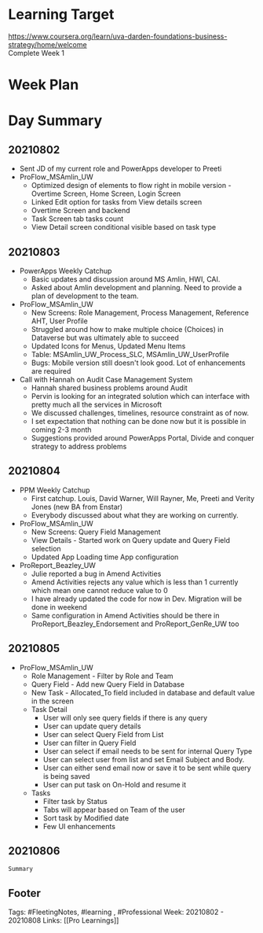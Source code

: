 # Learning Target  

https://www.coursera.org/learn/uva-darden-foundations-business-strategy/home/welcome  
Complete Week 1   
    

# Week Plan  

  

# Day Summary 
## 20210802
- Sent JD of my current role and PowerApps developer to Preeti
- ProFlow_MSAmlin_UW
	- Optimized design of elements to flow right in mobile version - Overtime Screen, Home Screen, Login Screen
	- Linked Edit option for tasks from View details screen
	- Overtime Screen and backend
	- Task Screen tab tasks count
	- View Detail screen conditional visible based on task type

## 20210803
- PowerApps Weekly Catchup
	- Basic updates and discussion around MS Amlin, HWI, CAI.
	- Asked about Amlin development and planning. Need to provide a plan of development to the team.
- ProFlow_MSAmlin_UW
	- New Screens: Role Management, Process Management, Reference AHT, User Profile
	- Struggled around how to make multiple choice (Choices) in Dataverse but was ultimately able to succeed
	- Updated Icons for Menus, Updated Menu Items
	- Table: MSAmlin_UW_Process_SLC, MSAmlin_UW_UserProfile
	- Bugs: Mobile version still doesn't look good. Lot of enhancements are required
- Call with Hannah on Audit Case Management System
	- Hannah shared business problems around Audit
	- Pervin is looking for an integrated solution which can interface with pretty much all the services in Microsoft
	- We discussed challenges, timelines, resource constraint as of now.
	- I set expectation that nothing can be done now but it is possible in coming 2-3 month
	- Suggestions provided around PowerApps Portal, Divide and conquer strategy to address problems

## 20210804
- PPM Weekly Catchup
  - First catchup. Louis, David Warner, Will Rayner, Me, Preeti and Verity Jones (new BA from Enstar)
  - Everybody discussed about what they are working on currently.
- ProFlow_MSAmlin_UW
  - New Screens: Query Field Management
  - View Details - Started work on Query update and Query Field selection 
  - Updated App Loading time App configuration
- ProReport_Beazley_UW
	- Julie reported a bug in Amend Activities
	- Amend Activities rejects any value which is less than 1 currently which mean one cannot reduce value to 0
	- I have already updated the code for now in Dev. Migration will be done in weekend
	- Same configuration in Amend Activities should be there in ProReport_Beazley_Endorsement and ProReport_GenRe_UW too

## 20210805
- ProFlow_MSAmlin_UW
	- Role Management - Filter by Role and Team
	- Query Field - Add new Query Field in Database
	- New Task - Allocated_To field included in database and default value in the screen
	- Task Detail
		- User will only see query fields if there is any query
		- User can update query details
		- User can select Query Field from List
		- User can filter in Query Field
		- User can select if email needs to be sent for internal Query Type
		- User can select user from list and set Email Subject and Body.
		- User can either send email now or save it to be sent while query is being saved
		- User can put task on On-Hold and resume it
	- Tasks
		- Filter task by Status
		- Tabs will appear based on Team of the user
		- Sort task by Modified date
		- Few UI enhancements


## 20210806

`Summary`



## Footer

Tags: #FleetingNotes, #learning , #Professional
Week: 20210802 - 20210808
Links: [[Pro Learnings]]

<!--
Comment - 
-->
<!--stackedit_data:
eyJoaXN0b3J5IjpbMTA5OTk3OTk5OSwyMDg2MTUwMDg5LC0xNz
Y3NzUyMjAzLC01MTE0MDY2NzYsLTU1MDk3MjE5NiwtMTA3MTM2
OTQ4MiwyOTg3MzEzMTUsNDgwMzc2OTc2XX0=
-->